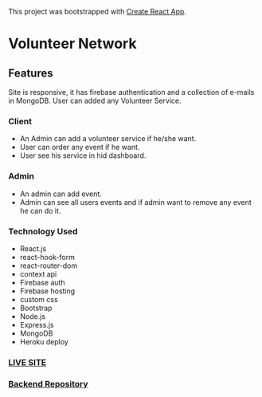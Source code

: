 This project was bootstrapped with [Create React App](https://github.com/facebook/create-react-app).

# Volunteer Network

## Features
Site is responsive, it has firebase authentication and a collection of e-mails in MongoDB. User can added any Volunteer Service.

### Client 
- An Admin can add a volunteer service if he/she want.
- User can order any event if he want.
- User see his service in hid dashboard.

### Admin
- An admin can add event.
- Admin can see all users events and if admin want to remove any event he can do it.


### Technology Used 

- React.js
- react-hook-form
- react-router-dom
- context api
- Firebase auth
- Firebase hosting
- custom css
- Bootstrap
- Node.js
- Express.js
- MongoDB
- Heroku deploy

### [LIVE SITE](https://valunteer-network.web.app)
### [Backend Repository](https://github.com/Arafat447/volunteer-network-server)
